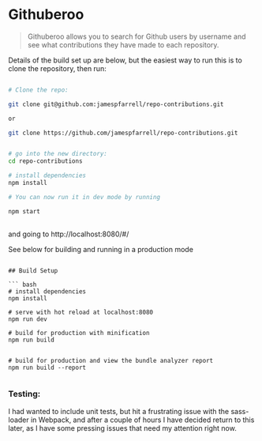 # Githuberoo

> Githuberoo allows you to search for Github users by username and see what contributions they have made to each repository.

Details of the build set up are below, but the easiest way to run this is to clone the repository, then run:
``` bash

# Clone the repo:

git clone git@github.com:jamespfarrell/repo-contributions.git

or 

git clone https://github.com/jamespfarrell/repo-contributions.git


# go into the new directory:
cd repo-contributions

# install dependencies
npm install

# You can now run it in dev mode by running

npm start
 
```
and going to http://localhost:8080/#/

See below for building and running in a production mode

```

## Build Setup

``` bash
# install dependencies
npm install

# serve with hot reload at localhost:8080
npm run dev

# build for production with minification
npm run build


# build for production and view the bundle analyzer report
npm run build --report


```

### Testing:

I had wanted to include unit tests, but hit a frustrating issue with the sass-loader in Webpack, and after a couple of hours I have decided return to this later, as I have some pressing issues that need my attention right now.
